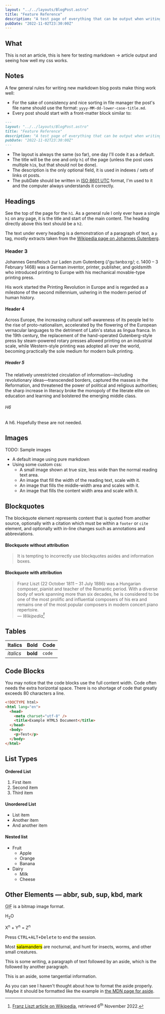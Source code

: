 ```yaml
---
layout: "../../layouts/BlogPost.astro"
title: "Feature Reference"
description: "A test page of everything that can be output when writing pages for this website in markdown."
pubDate: "2022-11-02T23:30:00Z"
---
```


## What

This is not an article, this is here for testing markdown -> article output and seeing how well my css works.

## Notes

A few general rules for writing new markdown blog posts make thing work well:

- For the sake of consistency and nice sorting in file manager the post's file name should use the format: `yyyy-MM-dd-lower-case-title.md`.
- Every post should start with a front-matter block similar to:

```md
---
layout: "../../layouts/BlogPost.astro"
title: "Feature Reference"
description: "A test page of everything that can be output when writing pages for this website in markdown."
pubDate: "2022-11-02T23:30:00Z"
---
```

- The layout is always the same (so far), one day I'll code it as a default.
- The title will be the one and only `h1` of the page (unless the post uses multiple `h1`s, but that should not be done).
- The description is the only optional field, it is used in indexes / sets of links ot posts.
- The pubDate should be written in [ISO 8601 UTC](https://en.wikipedia.org/wiki/ISO_8601) format, I'm used to it and the computer always understands it correctly.

## Headings

See the top of the page for the `h1`. As a general rule I only ever have a single `h1` on any page, it is the title and start of the main content.
The heading directly above this text should be a `h2`.

The text under every heading is a demonstration of a paragraph of text, a `p` tag, mostly extracts taken from the [Wikipedia page on Johannes Gutenberg](https://en.wikipedia.org/wiki/Johannes_Gutenberg).

### Header 3

Johannes Gensfleisch zur Laden zum Gutenberg (/ˈɡuːtənbɜːrɡ/; c. 1400 – 3 February 1468) was a German inventor, printer, publisher, and goldsmith who introduced printing to Europe with his mechanical movable-type printing press.

His work started the Printing Revolution in Europe and is regarded as a milestone of the second millennium, ushering in the modern period of human history.

#### Header 4

Across Europe, the increasing cultural self-awareness of its people led to the rise of proto-nationalism, accelerated by the flowering of the European vernacular languages to the detriment of Latin's status as lingua franca. In the 19th century, the replacement of the hand-operated Gutenberg-style press by steam-powered rotary presses allowed printing on an industrial scale, while Western-style printing was adopted all over the world, becoming practically the sole medium for modern bulk printing.

##### Header 5

The relatively unrestricted circulation of information—including revolutionary ideas—transcended borders, captured the masses in the Reformation, and threatened the power of political and religious authorities; the sharp increase in literacy broke the monopoly of the literate elite on education and learning and bolstered the emerging middle class.

###### H6

A h6. Hopefully these are not needed.

## Images

TODO: Sample images

- A default image using pure markdown
- Using some custom css:
  - A small image shown at true size, less wide than the normal reading text area.
  - An image that fill the width of the reading text, scale with it.
  - An image that fills the middle-width area and scales with it.
  - An image that fills the content width area and scale with it.

## Blockquotes

The blockquote element represents content that is quoted from another source, optionally with a citation which must be within a `footer` or `cite` element, and optionally with in-line changes such as annotations and abbreviations.

#### Blockquote without attribution

> It is tempting to incorrectly use blockquotes asides and information boxes.

#### Blockquote with attribution

> Franz Liszt (22 October 1811 – 31 July 1886) was a Hungarian composer, pianist and teacher of the Romantic period. With a diverse body of work spanning more than six decades, he is considered to be one of the most prolific and influential composers of his era and remains one of the most popular composers in modern concert piano repertoire.<br>
> — <cite>Wikipedia[^1]</cite>

[^1]: [Franz Liszt article on Wikipedia](https://en.wikipedia.org/wiki/Franz_Liszt), retrieved 6<sup>th</sup> November 2022.

## Tables

| Italics   | Bold     | Code   |
| --------- | -------- | ------ |
| _italics_ | **bold** | `code` |

## Code Blocks

You may notice that the code blocks use the full content width.
Code often needs the extra horizontal space.
There is no shortage of code that greatly exceeds 80 characters a line.

```html
<!DOCTYPE html>
<html lang="en">
  <head>
    <meta charset="utf-8" />
    <title>Example HTML5 Document</title>
  </head>
  <body>
    <p>Test</p>
  </body>
</html>
```

## List Types

#### Ordered List

1. First item
2. Second item
3. Third item

#### Unordered List

- List item
- Another item
- And another item

#### Nested list

- Fruit
  - Apple
  - Orange
  - Banana
- Dairy
  - Milk
  - Cheese

## Other Elements — abbr, sub, sup, kbd, mark

<abbr title="Graphics Interchange Format">GIF</abbr> is a bitmap image format.

H<sub>2</sub>O

X<sup>n</sup> + Y<sup>n</sup> = Z<sup>n</sup>

Press <kbd><kbd>CTRL</kbd>+<kbd>ALT</kbd>+<kbd>Delete</kbd></kbd> to end the session.

Most <mark>salamanders</mark> are nocturnal, and hunt for insects, worms, and other small creatures.

This is some writing, a paragraph of text followed by an aside, which is the followed by another paragraph.

<aside>This is an aside, some tangential information.</aside>

As you can see I haven't thought about how to format the aside properly.
Maybe it should be formatted like the example in [the MDN page for aside](https://developer.mozilla.org/en-US/docs/Web/HTML/Element/aside).
